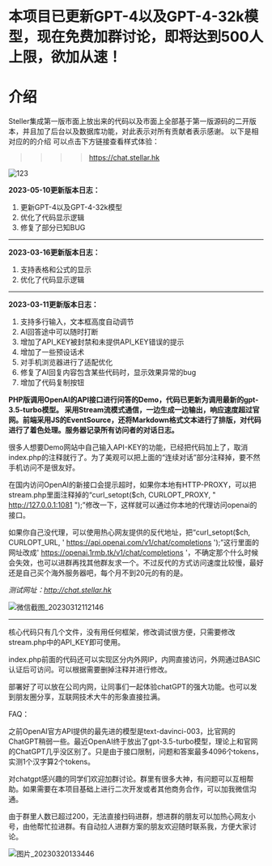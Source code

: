 # 本项目已更新GPT-4以及GPT-4-32k模型，现在免费加群讨论，即将达到500人上限，欲加从速！

# 介绍
Steller集成第一版市面上放出来的代码以及市面上全部基于第一版源码的二开版本，并且加了后台以及数据库功能，对此表示对所有贡献者表示感谢。
以下是相对应的的介绍
可以点击下方链接查看样式体验：

>>>>https://chat.stellar.hk

![123](https://github.com/stellarhk/ChatGPT4.0-Web-Stellar/assets/128345288/a784d30e-a4b5-419f-be4e-0130ba2dcae3)

**2023-05-10更新版本日志：**

1. 更新GPT-4以及GPT-4-32k模型
2. 优化了代码显示逻辑
3. 修复了部分已知BUG
------
**2023-03-16更新版本日志：**

1. 支持表格和公式的显示
2. 优化了代码显示逻辑

------
**2023-03-11更新版本日志：**

1. 支持多行输入，文本框高度自动调节
3. AI回答途中可以随时打断
4. 增加了API_KEY被封禁和未提供API_KEY错误的提示
5. 增加了一些预设话术
6. 对手机浏览器进行了适配优化
7. 修复了AI回复内容包含某些代码时，显示效果异常的bug
8. 增加了代码复制按钮

**PHP版调用OpenAI的API接口进行问答的Demo，代码已更新为调用最新的gpt-3.5-turbo模型。
采用Stream流模式通信，一边生成一边输出，响应速度超过官网。前端采用JS的EventSource，还将Markdown格式文本进行了排版，对代码进行了着色处理。服务器记录所有访问者的对话日志。**

很多人想要Demo网站中自己输入API-KEY的功能，已经把代码加上了，取消index.php的注释就行了。为了美观可以把上面的“连续对话”部分注释掉，要不然手机访问不是很友好。

在国内访问OpenAI的新接口会提示超时，如果你本地有HTTP-PROXY，可以把stream.php里面注释掉的“curl_setopt($ch, CURLOPT_PROXY, " http://127.0.0.1:1081 ");”修改一下，这样就可以通过你本地的代理访问openai的接口。

如果你自己没代理，可以使用热心网友提供的反代地址，把“curl_setopt($ch, CURLOPT_URL, ' https://api.openai.com/v1/chat/completions ');”这行里面的网址改成' https://openai.1rmb.tk/v1/chat/completions '，不确定那个什么时候会失效，也可以进群再找其他群友求一个。不过反代的方式访问速度比较慢，最好还是自己买个海外服务器吧，每个月不到20元的有的是。

*测试网址：http://chat.stellar.hk* 

![微信截图_20230312112146](https://user-images.githubusercontent.com/5563148/224522389-f60e3047-c0e6-49cd-bee7-80feaf2c86a4.png)


------

核心代码只有几个文件，没有用任何框架，修改调试很方便，只需要修改stream.php中的API_KEY即可使用。

index.php前面的代码还可以实现区分内外网IP，内网直接访问，外网通过BASIC认证后可访问。可以根据需要删掉注释并进行修改。

部署好了可以放在公司内网，让同事们一起体验chatGPT的强大功能。也可以发到朋友圈分享，互联网技术大牛的形象直接拉满。


FAQ：

之前OpenAI官方API提供的最先进的模型是text-davinci-003，比官网的ChatGPT稍弱一些。最近OpenAI终于放出了gpt-3.5-turbo模型，理论上和官网的ChatGPT几乎没区别了。只是由于接口限制，问题和答案最多4096个tokens，实测1个汉字算2个tokens。


对chatgpt感兴趣的同学们欢迎加群讨论。群里有很多大神，有问题可以互相帮助。如果需要在本项目基础上进行二次开发或者其他商务合作，可以加我微信沟通。

由于群里人数已超过200，无法直接扫码进群，想进群的朋友可以加热心网友小号，由他帮忙拉进群。有自动拉人进群方案的朋友欢迎随时联系我，方便大家讨论。

![图片_20230320133446](https://user-images.githubusercontent.com/128345288/226255445-2859a9dc-384d-4d64-a7b9-a1ab875c5ff2.jpg)

